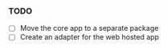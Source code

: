 ### TODO

- [ ] Move the core app to a separate package
- [ ] Create an adapter for the web hosted app
